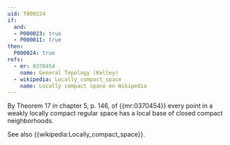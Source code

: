 ```yaml
---
uid: T000224
if:
  and:
  - P000023: true
  - P000011: true
then:
  P000024: true
refs:
  - mr: 0370454
    name: General Topology (Kelley)
  - wikipedia: Locally_compact_space
    name: Locally compact space on Wikipedia
---
```


By Theorem 17 in chapter 5, p. 146, of {{mr:0370454}} every point in a weakly locally compact regular space has a local base of closed compact neighborhoods.

See also {{wikipedia:Locally_compact_space}}.
